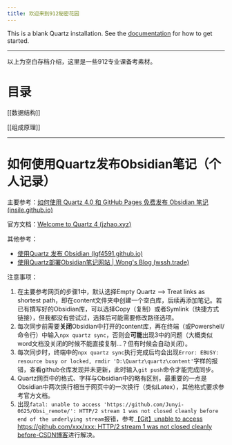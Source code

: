 ```yaml
---
title: 欢迎来到912秘密花园
---
```


This is a blank Quartz installation.
See the [documentation](https://quartz.jzhao.xyz) for how to get started.

---

以上为空白存档介绍，这里是一些912专业课备考素材。

# 目录
[[数据结构]]

[[组成原理]]


---
# 如何使用Quartz发布Obsidian笔记（个人记录）
主要参考：[如何使用 Quartz 4.0 和 GitHub Pages 免费发布 Obsidian 笔记 (insile.github.io)](https://insile.github.io/my-notes/%E7%AC%94%E8%AE%B0/%E5%85%AC%E5%85%B1%E7%AC%94%E8%AE%B0%E5%BA%93/%E5%A6%82%E4%BD%95%E4%BD%BF%E7%94%A8-Quartz-4.0-%E5%92%8C-GitHub-Pages-%E5%85%8D%E8%B4%B9%E5%8F%91%E5%B8%83-Obsidian-%E7%AC%94%E8%AE%B0)

官方文档：[Welcome to Quartz 4 (jzhao.xyz)](https://quartz.jzhao.xyz/)

其他参考：
- [使用Quartz 发布 Obsidian (lgf4591.github.io)](https://lgf4591.github.io/quartz-obsidian/Pages/%E4%BD%BF%E7%94%A8Quartz-%E5%8F%91%E5%B8%83-Obsidian)
- [使用Quartz部署Obsidian笔记网站 | Wong's Blog (wssh.trade)](https://blog.wssh.trade/posts/obsidian-quartz/)


注意事项：
1. 在主要参考网页的步骤1中，默认选择Empty Quartz --> Treat links as shortest path，即在content文件夹中创建一个空白库，后续再添加笔记。若已有撰写好的Obsidian库，可以选择Copy（复制）或者Symlink（快捷方式链接），但我都没有尝试过，选择后可能需要修改路径选项。
2. 每次同步前需要**关闭**Obsidian中打开的content库，再在终端（或Powershell/命令行）中输入`npx quartz sync`，否则会**可能**出现3中的问题（大概类似word文档没关闭的时候不能直接复制...？但有时候会自动关闭）。
3. 每次同步时，终端中的`npx quartz sync`执行完成后均会出现`Error: EBUSY: resource busy or locked, rmdir 'D:\Quartz\quartz\content'`字样的报错，查看github仓库发现并未更新，此时输入`git push`命令才能完成同步。
4. Quartz网页中的格式、字样与Obsidian中的略有区别，最重要的一点是Obsidian中两次换行相当于网页中的一次换行（类似Latex），其他格式要求参考官方文档。
5. 出现`fatal: unable to access 'https://github.com/Junyi-0625/Obsi_remote/': HTTP/2 stream 1 was not closed cleanly before end of the underlying stream`报错，参考[【Git】unable to access https://github.com/xxx/xxx: HTTP/2 stream 1 was not closed cleanly before-CSDN博客](https://blog.csdn.net/m0_47406832/article/details/123044722)进行解决。